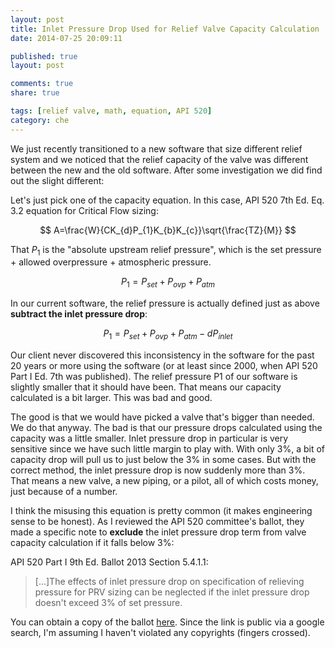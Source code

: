 ```yaml
---
layout: post
title: Inlet Pressure Drop Used for Relief Valve Capacity Calculation
date: 2014-07-25 20:09:11

published: true
layout: post

comments: true
share: true

tags: [relief valve, math, equation, API 520]
category: che
---
```


We just recently transitioned to a new software that size different relief system and we noticed that the relief capacity of the valve was different between the new and the old software. After some investigation we did find out the slight different:

Let's just pick one of the capacity equation. In this case, API 520 7th Ed. Eq. 3.2 equation for Critical Flow sizing:

$$ A=\frac{W}{CK_{d}P_{1}K_{b}K_{c}}\sqrt{\frac{TZ}{M}} $$

That $P_1$ is the "absolute upstream relief pressure", which is the set pressure + allowed overpressure + atmospheric pressure. 

$$P_1=P_{set}+P_{ovp}+P_{atm}$$

In our current software, the relief pressure is actually defined just as above **subtract the inlet pressure drop**:

$$P_1=P_{set}+P_{ovp}+P_{atm} - dP_{inlet}$$

Our client never discovered this inconsistency in the software for the past 20 years or more using the software (or at least since 2000, when API 520 Part I Ed. 7th was published). The relief pressure P1 of our software is slightly smaller that it should have been. That means our capacity calculated is a bit larger. This was bad and good. 

The good is that we would have picked a valve that's bigger than needed. We do that anyway. The bad is that our pressure drops calculated using the capacity was a little smaller. Inlet pressure drop in particular is very sensitive since we have such little margin to play with. With only 3%, a bit of capacity drop will pull us to just below the 3% in some cases. But with the correct method, the inlet pressure drop is now suddenly more than 3%. That means a new valve, a new piping, or a pilot, all of which costs money, just because of a number.

I think the misusing this equation is pretty common (it makes engineering sense to be honest). As I reviewed the API 520 committee's ballot, they made a specific note to **exclude** the inlet pressure drop term from valve capacity calculation if it falls below 3%:

API 520 Part I 9th Ed. Ballot 2013 Section 5.4.1.1:

>[...]The effects of inlet pressure drop on specification of relieving pressure for PRV sizing can be neglected if the inlet pressure drop doesn't exceed 3% of set pressure.

You can obtain a copy of the ballot [here][1]. Since the link is public via a google search, I'm assuming I haven't violated any copyrights (fingers crossed). 

[1]: ballots.api.org/cre/scprs/ballots/docs/520Part1/520Part19thBallot2July2013.pdf



